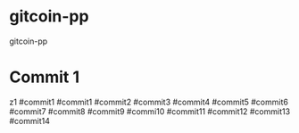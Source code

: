 # gitcoin-pp
gitcoin-pp
# Commit 1
z1
#commit1
#commit1
#commit2
#commit3
#commit4
#commit5
#commit6
#commit7
#commit8
#commit9
#commi10
#commit11
#commit12
#commit13
#commit14
